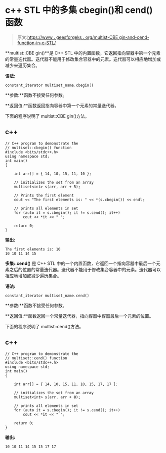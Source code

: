 # c++ STL 中的多集 cbegin()和 cend()函数

> 原文:[https://www . geesforgeks . org/multist-CBE gin-and-cend-function-in-c-STL/](https://www.geeksforgeeks.org/multiset-cbegin-and-cend-function-in-c-stl/)

**multist::CBE gin()**是 C++ STL 中的内置函数，它返回指向容器中第一个元素的常量迭代器。迭代器不能用于修改集合容器中的元素。迭代器可以相应地增加或减少来遍历集合。

**语法:**

```
constant_iterator multiset_name.cbegin()

```

**参数:**函数不接受任何参数。

**返回值:**函数返回指向容器中第一个元素的常量迭代器。

下面的程序说明了 multist::CBE gin()方法。

## c++

```
// C++ program to demonstrate the
// multiset::cbegin() function
#include <bits/stdc++.h>
using namespace std;
int main()
{

    int arr[] = { 14, 10, 15, 11, 10 };

    // initializes the set from an array
    multiset<int> s(arr, arr + 5);

    // Prints the first element
    cout << "The first elements is: " << *(s.cbegin()) << endl;

    // prints all elements in set
    for (auto it = s.cbegin(); it != s.cend(); it++)
        cout << *it << " ";

    return 0;
}
```

**输出:**

```
The first elements is: 10
10 10 11 14 15

```

**多集::cend()** 是 C++ STL 中的一个内置函数，它返回一个指向容器中最后一个元素之后的位置的常量迭代器。迭代器不能用于修改集合容器中的元素。迭代器可以相应地增加或减少遍历集合。

**语法:**

```
constant_iterator multiset_name.cend()

```

**参数:**函数不接受任何参数。

**返回值:**函数返回一个常量迭代器，指向容器中容器最后一个元素的位置。

下面的程序说明了 multist::cend()方法。

## c++

```
// C++ program to demonstrate the
// multiset::cend() function
#include <bits/stdc++.h>
using namespace std;
int main()
{

    int arr[] = { 14, 10, 15, 11, 10, 15, 17, 17 };

    // initializes the set from an array
    multiset<int> s(arr, arr + 8);

    // prints all elements in set
    for (auto it = s.cbegin(); it != s.cend(); it++)
        cout << *it << " ";

    return 0;
}
```

**输出:**

```
10 10 11 14 15 15 17 17

```